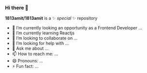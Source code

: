 ### Hi there 👋


**1813amit/1813amit** is a ✨ _special_ ✨ repository

- 🔭 I’m currently looking an opportunity as a Frontend Developer ...
- 🌱 I’m currently learning Reactjs
- 👯 I’m looking to collaborate on ...
- 🤔 I’m looking for help with ...
- 💬 Ask me about ...
- 📫 How to reach me: ...
- 😄 Pronouns: ...
- ⚡ Fun fact: ...

